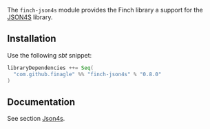 The `finch-json4s` module provides the Finch library a support for the [JSON4S](http://json4s.org/) library.

Installation
------------
Use the following _sbt_ snippet:

```scala
libraryDependencies ++= Seq(
  "com.github.finagle" %% "finch-json4s" % "0.8.0"
)
```

Documentation
-------------
See section [Json4s](/docs/json.md#json4s).
